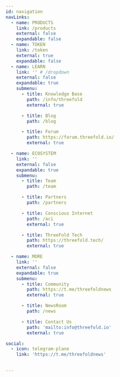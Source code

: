 ```yaml
---
id: navigation
navLinks:
  - name: PRODUCTS
    link: /products
    external: false
    expandable: false
  - name: TOKEN
    link: /token
    external: true
    expandable: false
  - name: LEARN
    link: '' # /dropdown
    external: false
    expandable: true
    submenu:
      - title: Knowledge Base
        path: /info/threefold
        external: true

      - title: Blog
        path: /blog

      - title: Forum
        path: https://forum.threefold.io/
        external: true

  - name: ECOSYSTEM
    link: ''
    external: false
    expandable: true
    submenu:
      - title: Team
        path: /team

      - title: Partners
        path: /partners

      - title: Conscious Internet
        path: /aci
        external: true

      - title: ThreeFold Tech
        path: https://threefold.tech/
        external: true

  - name: MORE
    link: ''
    external: false
    expandable: true
    submenu:
      - title: Community
        path: https://t.me/threefoldnews
        external: true

      - title: NewsRoom
        path: /news

      - title: Contact Us
        path: 'mailto:info@threefold.io'
        external: true

social:
  - icon: telegram-plane
    link: 'https://t.me/threefoldnews'

  
---
```

